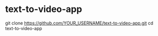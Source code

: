 # text-to-video-app
git clone https://github.com/YOUR_USERNAME/text-to-video-app.git
cd text-to-video-app
